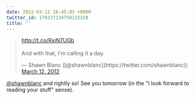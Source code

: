 ```yaml
---
date: 2012-03-12 18:45:03 +0000
twitter_id: 179337234758115328
title: ''
---
```


<blockquote class="twitter-tweet"><p lang="en" dir="ltr"><a href="http://t.co/RxiN7UGb">http://t.co/RxiN7UGb</a><br><br>And with that, I&#39;m calling it a day.</p>&mdash; Shawn Blanc ([@shawnblanc](https://twitter.com/shawnblanc)) <a href="https://twitter.com/shawnblanc/status/179335099110789120?ref_src=twsrc%5Etfw">March 12, 2012</a></blockquote>
<script async src="https://platform.twitter.com/widgets.js" charset="utf-8"></script>

[@shawnblanc](https://twitter.com/shawnblanc) and rightly so! See you tomorrow (in the "I look forward to reading your stuff" sense).
